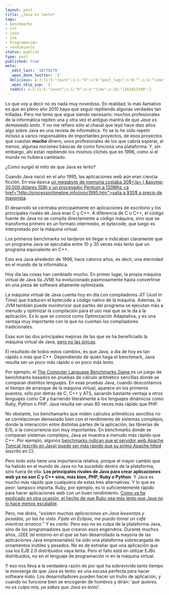 ```yaml
---
layout: post
title: ¿Java es lento?
tags:
- benchmarks
- c++
- java
- jvm
- Programación
- rendimiento
status: publish
type: post
published: true
meta:
  _edit_last: '10779279'
  _wpas_done_twitter: '1'
  delicious: a:3:{s:5:"count";s:1:"0";s:9:"post_tags";s:0:"";s:4:"time";s:10:"1285005679";}
  _wpas_skip_yup: '1'
  reddit: a:2:{s:5:"count";s:1:"0";s:4:"time";s:10:"1282013190";}
---
```

Lo que voy a decir no es nada muy novedoso. En realidad, lo más llamativo es que en pleno año 2010 haya que seguir repitiendo algunas verdades tan trilladas. Pero me temo que sigue siendo necesario: muchos profesionales de la informática repiten una y otra vez el antiguo mantra de que *Java es demasiado lento*. Y no me refiero sólo al chaval que leyó hace diez años algo sobre Java en una revista de informática. Yo se lo he oído repetir incluso a varios responsables de importantes proyectos, de esos proyectos que cuestan **mucho** dinero, unos profesionales de los que cabría esperar, al menos, algunas nociones básicas de como funciona una plataforma. Y, sin embargo, ahí están repitiendo los mismos clichés que en 1996, como si el mundo no hubiera cambiado.

¿Como surgió el mito de que Java es lento?

Cuando Java nació en el año 1995, las aplicaciones web aún eran ciencia ficción. En esa época <a href="http://www.jcmit.com/memoryprice.htm">un megabyte de memoria costaba 30$</a>  ( &asymp; 30.000 dólares 1GB) y un procesador Pentium a 120Mhz <a href="http://processortimeline.info/proc1995.htm">salía a 935$ a precio de mayorista</a>.

El desarrollo se centraba principalmente en aplicaciones de escritorio y los principales rivales de Java eran C y C++. A diferencia de C o C++, el código fuente de Java no se compila directamente a código máquina, sino que se transforma primero en un formato intermedio, el bytecode, que luego es interpretado por la máquina virtual.

Los primeros benchmarks no tardaron en llegar e indicaban claramente que un programa Java se ejecutaba entre 10 y 30 veces más lento que un programa equivalente en C++.

Esto era Java alrededor de 1996, hace catorce años, es decir, una eternidad en el mundo de la informática.

Hoy día las cosas han cambiado mucho. En primer lugar, la propia máquina virtual de Java (la JVM) ha evolucionado pasmosamente hasta convertirse en una pieza de software altamente optimizada.

La máquina virtual de Java cuenta hoy en día con compiladores JIT (Just In Time) que traducen el bytecode a código nativo de la máquina. Además, la JVM también puede monitorizar qué partes del programa se ejecutan más a menudo y optimizar la compilación para el uso real que se le da a la aplicación. Es lo que se conoce como Optimización Adaptativa, y es una ventaja muy importante con la que no cuentan los compiladores tradicionales.

Esas son las dos principales mejoras de las que se ha beneficiado la máquina virtual de Java, <a href="http://en.wikipedia.org/wiki/Java_performance#Virtual_machine_optimization_techniques">pero no las únicas</a>.

El resultado de todos estos cambios, es que Java, a día de hoy es tan rápido o más que C++. Dependiendo de quién haga el benchmark, Java resulta ser un poco más rápido o un poco más lento.

Por ejemplo, el <a href="http://shootout.alioth.debian.org/u32/which-programming-languages-are-fastest.php">The Computer Language Benchmarks Game </a>es un juego de benchmarks basados en pruebas de cálculo aritmético sencillas donde se comparan distintos lenguajes. En esas pruebas Java, cuando descontamos el tiempo de arranque de la máquina virtual, aparece en los primeros puestos, sólo por detrás de C, C++ y ATS, sacando bastante ventaja a otros lenguajes como C# y barriendo literalmente a los lenguajes dinámicos como Ruby, Python o PHP. Java resulta ser unas 80 veces más rápido que PHP.

No obstante, los benchamarks que miden calculos aritméticos sencillos no se correlacionan demasiado bien con el rendimiento de sistemas complejos, donde la interacción entre distintas partes de la aplicación, las librerías de E/S, o la concurrencia son muy importantes. En benchmarks donde se comparan sistemas complejos, Java se muestra a menudo más rápido que C++. Por ejemplo, algunos <a href="http://www.devshed.com/c/a/BrainDump/Tomcat-Benchmark-Procedure/1/">benchmarks indican que el servidor web Apache Tomcat (escrito en Java) puede ser más rápido que su primo Apache httpd</a> (escrito en C).

Pero todo esto tiene una importancia relativa, porque el mayor cambio que ha habido en el mundo de Java no ha sucedido dentro de la plataforma, sino fuera de ella. **Los principales rivales de Java para crear aplicaciones web ya no son C y C++ sino, más bien, PHP, Ruby o Python**. Y Java es mucho más rápido que cualquiera de estas tres alternativas. Y lo que es peor: tampoco importa. Ruby, por ejemplo, es lo suficientemente rápido para hacer aplicaciones web con un buen rendimiento. <a href="http://codigocomestible.com/2010/03/28/mitos-escalabilidad-aplicaciones-web/">Como ya he explicado en otra ocasión, el hecho de que Ruby sea más lento que Java no lo hace menos escalable</a>.

Pero, me diréis, "*existen muchas aplicaciones en Java leeeentas y pesadas, yo las he visto. Fíjate en Eclipse, me puedo tomar un café mientras arranca.*" Y es cierto. Pero eso no es culpa de la plataforma Java, sino de los programadores que crearon esos engendros. Durante muchos años, J2EE (el entorno en el que se han desarrollado la mayoría de las aplicaciones Java empresariales) ha sido una plataforma sobrecargada de ornamentos inútiles y pesados. No es de extrañar que una aplicación que usa los EJB 2.0 distribuidos vaya lenta. Pero el fallo está en utilizar EJBs distribuidos, no en el lenguaje de programación ni en la máquina virtual.

Y eso nos lleva a la verdadera razón de por qué ha sobrevivido tanto tiempo la monserga de que Java es lento: es una excusa perfecta para hacer software malo. Los desarrolladores pueden hacer un truño de aplicación, y cuando no funcione bien se encogerán de hombros y dirán: '*qué quieres, no es culpa mía, ya sabes que Java es lento*'.
